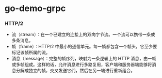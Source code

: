 # go-demo-grpc


### HTTP/2

- 流（stream）：在一个已建立的连接上的双向字节流。一个流可以携带一条或多条消息。
- 帧（frame）：HTTP/2 中最小的通信单元。每一帧都包含一个帧头，它至少要标记该帧所属的流。
- 消息（message）：完整的帧序列，映射为一条逻辑上的 HTTP 消息，由一帧或多帧组成。这样的话，允许消息进行多路复用，客户端和服务器端能够将消息分解成独立的帧，交叉发送它们，然后在另一端进行重新组合。



